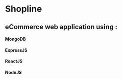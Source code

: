 # Shopline

## eCommerce web application using  :
#### MongoDB
#### ExpressJS 
#### ReactJS 
#### NodeJS

